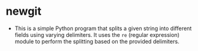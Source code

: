 # newgit
* This is a simple Python program that splits a given string into different fields using varying delimiters. It uses the `re` (regular expression) module to perform the splitting based on the provided delimiters.
